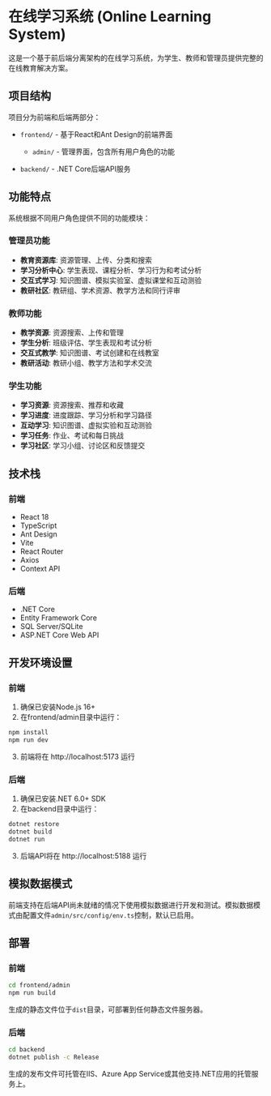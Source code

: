 # 在线学习系统 (Online Learning System)

这是一个基于前后端分离架构的在线学习系统，为学生、教师和管理员提供完整的在线教育解决方案。

## 项目结构

项目分为前端和后端两部分：

- `frontend/` - 基于React和Ant Design的前端界面
  - `admin/` - 管理界面，包含所有用户角色的功能
  
- `backend/` - .NET Core后端API服务

## 功能特点

系统根据不同用户角色提供不同的功能模块：

### 管理员功能

- **教育资源库**: 资源管理、上传、分类和搜索
- **学习分析中心**: 学生表现、课程分析、学习行为和考试分析
- **交互式学习**: 知识图谱、模拟实验室、虚拟课堂和互动测验
- **教研社区**: 教研组、学术资源、教学方法和同行评审

### 教师功能

- **教学资源**: 资源搜索、上传和管理
- **学生分析**: 班级评估、学生表现和考试分析
- **交互式教学**: 知识图谱、考试创建和在线教室
- **教研活动**: 教研小组、教学方法和学术交流

### 学生功能

- **学习资源**: 资源搜索、推荐和收藏
- **学习进度**: 进度跟踪、学习分析和学习路径
- **互动学习**: 知识图谱、虚拟实验和互动测验
- **学习任务**: 作业、考试和每日挑战
- **学习社区**: 学习小组、讨论区和反馈提交

## 技术栈

### 前端

- React 18
- TypeScript
- Ant Design
- Vite
- React Router
- Axios
- Context API

### 后端

- .NET Core
- Entity Framework Core
- SQL Server/SQLite
- ASP.NET Core Web API

## 开发环境设置

### 前端

1. 确保已安装Node.js 16+
2. 在frontend/admin目录中运行：

```bash
npm install
npm run dev
```

3. 前端将在 http://localhost:5173 运行

### 后端

1. 确保已安装.NET 6.0+ SDK
2. 在backend目录中运行：

```bash
dotnet restore
dotnet build
dotnet run
```

3. 后端API将在 http://localhost:5188 运行

## 模拟数据模式

前端支持在后端API尚未就绪的情况下使用模拟数据进行开发和测试。模拟数据模式由配置文件`admin/src/config/env.ts`控制，默认已启用。

## 部署

### 前端

```bash
cd frontend/admin
npm run build
```

生成的静态文件位于`dist`目录，可部署到任何静态文件服务器。

### 后端

```bash
cd backend
dotnet publish -c Release
```

生成的发布文件可托管在IIS、Azure App Service或其他支持.NET应用的托管服务上。 